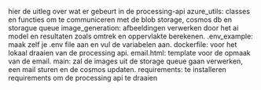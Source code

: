 hier de uitleg over wat er gebeurt in de processing-api
azure_utils: classes en functies om te communiceren met de blob storage, cosmos db en storague queue
image_generation: afbeeldingen verwerken door het ai model en resultaten zoals omtrek en oppervlakte berekenen.
.env_example: maak zelf je .env file aan en vul de variabelen aan.
dockerfile: voor het lokaal draaien van de processing api.
email.html: template voor de opmaak van de email.
main: zal de images uit de storage queue gaan verwerken, een mail sturen en de cosmos updaten.
requirements: te installeren requirements om de processing api te draaien